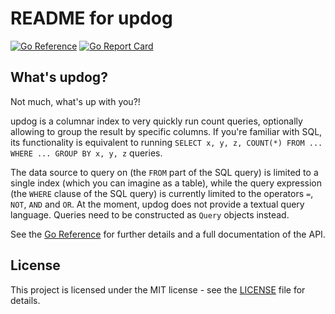 # README for updog

[![Go Reference](https://pkg.go.dev/badge/github.com/akrennmair/updog.svg)](https://pkg.go.dev/github.com/akrennmair/updog)
[![Go Report Card](https://goreportcard.com/badge/github.com/akrennmair/updog)](https://goreportcard.com/report/github.com/akrennmair/updog)

## What's updog?

Not much, what's up with you?!

updog is a columnar index to very quickly run count queries, optionally allowing to group the result by specific columns.
If you're familiar with SQL, its functionality is equivalent to running `SELECT x, y, z, COUNT(*) FROM ... WHERE ... GROUP BY x, y, z`
queries.

The data source to query on (the `FROM` part of the SQL query) is limited to a single index (which you can imagine as a table), while
the query expression (the `WHERE` clause of the SQL query) is currently limited to the operators `=`, `NOT`, `AND` and `OR`. At the moment,
updog does not provide a textual query language. Queries need to be constructed as `Query` objects instead.

See the [Go Reference](https://pkg.go.dev/github.com/akrennmair/updog) for further details and a full documentation of the API.

## License

This project is licensed under the MIT license - see the [LICENSE](LICENSE) file for details.
